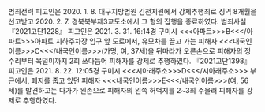 범죄전력
피고인은 2020. 1. 8. 대구지방법원 김천지원에서 강제추행죄로 징역 8개월을 선고받고 2020. 2. 7. 경북북부제3교도소에서 그 형의 집행을 종료하였다.
범죄사실
『2021고단1228』
피고인은 2021. 3. 31. 16:14경 구미시 <<<아파트>>>B<<</아파트>>>아파트 지하주차장 입구 앞 도로에서, 유모차를 끌고 가는 피해자 <<<내국인이름>>>C<<</내국인이름>>>(가명, 여, 37세)을 뒤따라가 오른손으로 피해자의 정수리부터 목덜미까지 2회 쓰다듬어 피해자를 강제로 추행하였다.
『2021고단1398』
피고인은 2021. 8. 22. 12:05경 구미시 <<<시아래주소>>>D<<</시아래주소>>> 부근에서, 폐지를 줍고 있던 피해자 <<<내국인이름>>>E<<</내국인이름>>>(여, 56세)를 발견하고는 다가가 왼손으로 피해자의 왼쪽 허벅지를 2~3회 주물러 피해자를 강제로 추행하였다.
